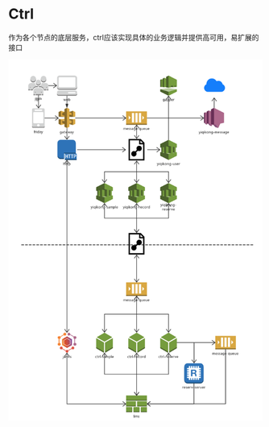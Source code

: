 # Ctrl

作为各个节点的底层服务，ctrl应该实现具体的业务逻辑并提供高可用，易扩展的接口

![总体架构](https://github.com/17kong/ctrl-wiki/blob/master/Major.png)
